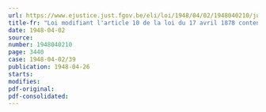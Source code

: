 ```yaml
---
url: https://www.ejustice.just.fgov.be/eli/loi/1948/04/02/1948040210/justel
title-fr: "Loi modifiant l'article 10 de la loi du 17 avril 1878 contenant le titre préliminaire du Code de procédure pénale"
date: 1948-04-02
source:
number: 1948040210
page: 3440
case: 1948-04-02/39
publication: 1948-04-26
starts:
modifies:
pdf-original:
pdf-consolidated:
---
```


